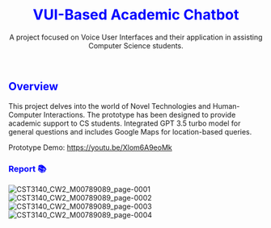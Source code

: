 <p align="center">
  <summary align="center">
    <font color="blue">
      <h1 align="center">VUI-Based Academic Chatbot</h1>
    </font>
  </summary>
  <p align="center">A project focused on Voice User Interfaces and their application in assisting Computer Science students.</p>
</p><br>

<font color="blue"><h2>Overview</h2></font>
This project delves into the world of Novel Technologies and Human-Computer Interactions.
The prototype has been designed to provide academic support to CS students.
Integrated GPT 3.5 turbo model for general questions and includes Google Maps for location-based queries.

Prototype Demo:
https://youtu.be/Xlom6A9eoMk

<font color="blue"><h3>Report 📚</h3></font>

![CST3140_CW2_M00789089_page-0001](https://github.com/user-attachments/assets/8ab631aa-ab63-49d1-a3c2-5c20a588c44e)
![CST3140_CW2_M00789089_page-0002](https://github.com/user-attachments/assets/466eec57-725b-4968-8b37-5998c78171d2)
![CST3140_CW2_M00789089_page-0003](https://github.com/user-attachments/assets/0643288f-219a-473a-9760-32a1cbf4922f)
![CST3140_CW2_M00789089_page-0004](https://github.com/user-attachments/assets/9f809d34-6340-4063-be03-0c010c88b465)
